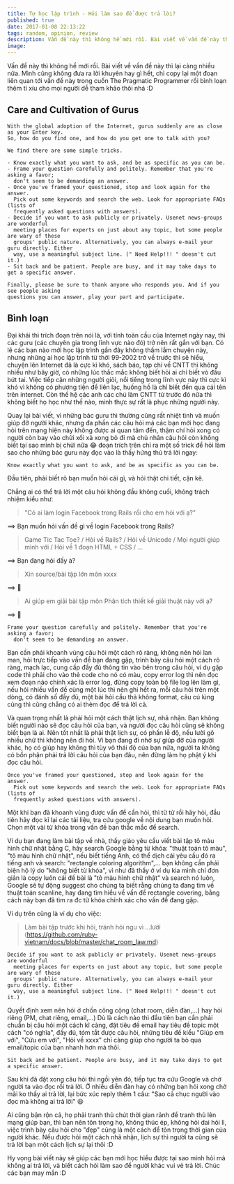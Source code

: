 ```yaml
---
title: Tự học lập trình - Hỏi làm sao để được trả lời?
published: true
date: 2017-01-08 22:13:22
tags: random, opinion, review
description: Vấn đề này thì không hề mới rồi. Bài viết về vấn đề này thì lại càng nhiều nữa. Mình cũng không đưa ra lời khuyên hay gì hết, chỉ copy lại một đoạn liên quan tới vấn đề này trong cuốn The Pragmatic Programmer rồi bình loạn thêm tí xíu cho mọi người dễ tham khảo thôi nhá :D 
image:
---
```

Vấn đề này thì không hề mới rồi. Bài viết về vấn đề này thì lại càng nhiều nữa. Mình cũng không đưa ra lời khuyên hay gì hết, chỉ copy lại một đoạn liên quan tới vấn đề này trong cuốn The Pragmatic Programmer rồi bình loạn thêm tí xíu cho mọi người dễ tham khảo thôi nhá :D 

## Care and Cultivation of Gurus

```
With the global adoption of the Internet, gurus suddenly are as close as your Enter key. 
So, how do you find one, and how do you get one to talk with you?

We find there are some simple tricks.

- Know exactly what you want to ask, and be as specific as you can be.
- Frame your question carefully and politely. Remember that you're asking a favor; 
  don't seem to be demanding an answer.
- Once you've framed your questioned, stop and look again for the answer. 
  Pick out some keywords and search the web. Look for appropriate FAQs (lists of 
  frequently asked questions with answers).
- Decide if you want to ask publicly or privately. Usenet news-groups are wonderful 
  meeting places for experts on just about any topic, but some people are wary of these 
  groups' public nature. Alternatively, you can always e-mail your guru directly. Either 
  way, use a meaningful subject line. (" Need Help!!! " doesn't cut it.)
- Sit back and be patient. People are busy, and it may take days to get a specific answer.

Finally, please be sure to thank anyone who responds you. And if you see people asking 
questions you can answer, play your part and participate.
```

## Bình loạn

Đại khái thì trích đoạn trên nói là, với tính toàn cầu của Internet ngày nay, thì các guru (các chuyên gia trong lĩnh vực nào đó) trở nên rất gần với bạn. Có lẽ các bạn nào mới học lập trình gần đây không thấm lắm chuyện này, nhưng những ai học lập trình từ thời 99-2002 trở về trước thì sẽ hiểu, chuyện lên Internet đã là cực kì khó, sách báo, tạp chí về CNTT thì không nhiều như bây giờ, có những lúc thắc mắc không biết hỏi ai chỉ biết vò đầu bứt tai. Việc tiếp cận những người giỏi, nổi tiếng trong lĩnh vực này thì cực kì khó vì không có phương tiện để liên lạc, huống hồ là chỉ biết đến qua cái tên trên internet. Còn thế hệ các anh các chú làm CNTT từ trước đó nữa thì không biết họ học như thế nào, mình thực sự rất là phục những người này.

Quay lại bài viết, vì những bác guru thì thường cũng rất nhiệt tình và muốn giúp đỡ người khác, nhưng đa phần các câu hỏi mà các bạn mới học đang hỏi trên mạng hiện này không được ai quan tâm đến, thậm chí hỏi xong có người còn bay vào chửi xối xả xong bỏ đi mà chủ nhân câu hỏi còn không biết tại sao mình bị chửi nữa 😂 đoạn trích trên chỉ ra một số trick để hỏi làm sao cho những bác guru này đọc vào là thấy hứng thú trả lời ngay:

```
Know exactly what you want to ask, and be as specific as you can be.
```

Đầu tiên, phải biết rõ bạn muốn hỏi cái gì, và hỏi thật chi tiết, cặn kẽ.

Chẳng ai có thể trả lời một câu hỏi không đầu không cuối, không trách nhiệm kiểu như: 

> "Có ai làm login Facebook trong Rails rồi cho em hỏi với ạ?"

==> Bạn muốn hỏi vấn đề gì về login Facebook trong Rails?

> Game Tic Tac Toe? / Hỏi về Rails? / Hỏi về Unicode / Mọi người giúp mình với / Hỏi về 1 đoạn HTML + CSS / ...

==> Bạn đang hỏi đấy à?

> Xin source/bài tập lớn môn xxxx

==> 💩

> Ai giúp em giải bài tập môn Phân tích thiết kế giải thuật này với ạ?

==> 🖕

```
Frame your question carefully and politely. Remember that you're asking a favor; 
  don't seem to be demanding an answer.
```

Bạn cần phải khoanh vùng câu hỏi một cách rõ ràng, không nên hỏi lan man, hỏi trực tiếp vào vấn đề bạn đang gặp, trình bày câu hỏi một cách rõ ràng, mạch lạc, cung cấp đầy đủ thông tin vào bên trong câu hỏi, ví dụ gặp code thì phải cho vào thẻ code cho nó có màu, copy error log thì nên đọc xem đoạn nào chính xác là error log, đừng copy toàn bộ file log lên làm gì, nếu hỏi nhiều vấn đề cùng một lúc thì nên ghi hết ra, mỗi câu hỏi trên một dòng, có đánh số đầy đủ, một bài hỏi cẩu thả không format, câu cú lủng củng thì cũng chẳng có ai thèm đọc để trả lời cả.

Và quan trọng nhất là phải hỏi một cách thật lịch sự, nhã nhặn. Bạn không biết người nào sẽ đọc câu hỏi của bạn, và người đọc câu hỏi cũng sẽ không biết bạn là ai. Nên tốt nhất là phải thật lịch sự, có phần lễ độ, nếu lười gõ nhiều chữ thì không nên đi hỏi. Vì bạn đang đi nhờ sự giúp đỡ của người khác, họ có giúp hay không thì tùy vô thái độ của bạn nữa, người ta không có bổn phận phải trả lời câu hỏi của bạn đâu, nên đừng làm họ phật ý khi đọc câu hỏi.

```
Once you've framed your questioned, stop and look again for the answer. 
  Pick out some keywords and search the web. Look for appropriate FAQs (lists of 
  frequently asked questions with answers).
```

Một khi bạn đã khoanh vùng được vấn đề cần hỏi, thì từ từ rồi hãy hỏi, đầu tiên hãy đọc kĩ lại các tài liệu, tra cứu google về nội dung bạn muốn hỏi. Chọn một vài từ khóa trong vấn đề bạn thắc mắc để search.

Ví dụ bạn đang làm bài tập về nhà, thầy giáo yêu cầu viết bài tập tô màu hình chữ nhật bằng C, hãy search Google bằng từ khóa: "thuật toán tô màu", "tô màu hình chữ nhật", nếu biết tiếng Anh, có thể dịch cái yêu cầu đó ra tiếng anh và search: "rectangle coloring algorithm",... bạn không cần phải biện hộ lý do "không biết từ khóa", vì như đã thấy ở ví dụ kia mình chỉ đơn giản là copy luôn cái đề bài là "tô màu hình chữ nhật" và search nó luôn, Google sẽ tự động suggest cho chúng ta biết rằng chúng ta đang tìm về thuật toán scanline, hay đang tìm hiểu về vấn đề rectangle covering, bằng cách này bạn đã tìm ra đc từ khóa chính xác cho vấn đề đang gặp.

Ví dụ trên cũng là ví dụ cho việc:

> Làm bài tập trước khi hỏi, tránh hỏi ngu vì ...lười (https://github.com/ruby-vietnam/docs/blob/master/chat_room_law.md)

```
Decide if you want to ask publicly or privately. Usenet news-groups are wonderful 
  meeting places for experts on just about any topic, but some people are wary of these 
  groups' public nature. Alternatively, you can always e-mail your guru directly. Either 
  way, use a meaningful subject line. (" Need Help!!! " doesn't cut it.)
```

Quyết định xem nên hỏi ở chốn công cộng (chat room, diễn đàn,...) hay hỏi riêng (PM, chat riêng, email,...) Dù là cách nào thì đầu tiên bạn cần phải chuẩn bị câu hỏi một cách kĩ càng, đặt tiêu đề email hay tiêu đề topic một cách "có nghĩa", đầy đủ, tóm tắt được câu hỏi, những tiêu đề kiểu "Giúp em với", "Cứu em với", "Hỏi về xxxx" chỉ càng giúp cho người ta bỏ qua email/topic của bạn nhanh hơn mà thôi.

```
Sit back and be patient. People are busy, and it may take days to get a specific answer.
```

Sau khi đã đặt xong câu hỏi thì ngồi yên đó, tiếp tục tra cứu Google và chờ người ta vào đọc rồi trả lời. Ở nhiều diễn đàn hay có những bạn hỏi xong chờ mãi ko thấy ai trả lời, lại bức xúc reply thêm 1 câu: "Sao cả chục người vào đọc mà không ai trả lời" 😆

Ai cũng bận rộn cả, họ phải tranh thủ chút thời gian rảnh để tranh thủ lên mạng giúp bạn, thì bạn nên tôn trọng họ, không thúc ép, không hỏi dai hỏi lì, việc trình bày câu hỏi cho "đẹp" cũng là một cách để tôn trọng thời gian của người khác. Nếu được hỏi một cách nhã nhặn, lịch sự thì người ta cũng sẽ trả lời bạn một cách lịch sự lại thôi :D 

Hy vọng bài viết này sẽ giúp các bạn mới học hiểu được tại sao mình hỏi mà không ai trả lời, và biết cách hỏi làm sao để người khác vui vẻ trả lời. Chúc các bạn may mắn :D 

